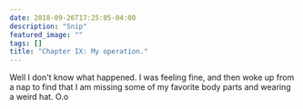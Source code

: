 ```yaml
---
date: 2018-09-26T17:25:05-04:00
description: "Snip"
featured_image: ""
tags: []
title: "Chapter IX: My operation."
---
```

Well I don't know what happened. I was feeling fine, and then woke up from a nap to find that I am missing some of my favorite body parts and wearing a weird hat. O.o